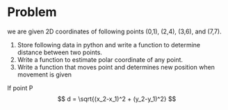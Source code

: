 # Problem
we are given 2D coordinates of following points (0,1), (2,4), (3,6), and (7,7).

1. Store following data in python and write a function to determine distance between two points.
1. Write a function to estimate polar coordinate of any point.
1. Write a function that moves point and determines new position when movement is given

If point P
$$ d = \sqrt{(x_2-x_1)^2 + (y_2-y_1)^2} $$